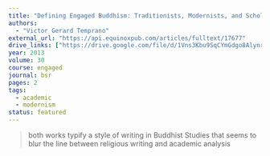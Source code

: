 ```yaml
---
title: "Defining Engaged Buddhism: Traditionists, Modernists, and Scholastic Power"
authors:
  - "Victor Gerard Temprano"
external_url: "https://api.equinoxpub.com/articles/fulltext/17677"
drive_links: ["https://drive.google.com/file/d/1Vns3Kbu9SqCYmGdgo8AlynrBH5GQnY2U/view?usp=drivesdk"]
year: 2013
volume: 30
course: engaged
journal: bsr
pages: 2
tags:
  - academic
  - modernism
status: featured
---
```


> both works typify a style of writing in Buddhist Studies that seems to blur the line between religious writing and academic analysis


